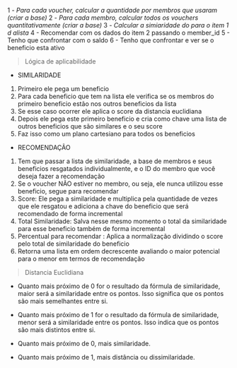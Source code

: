 1 - _Para cada voucher, calcular a quantidade por membros que usaram (criar a base)_
2 - _Para cada membro, calcular todos os vouchers quantitativamente (criar a base)_
3 - _Calcular a simiaridade do para o item 1 d alista_
4 - Recomendar com os dados do item 2 passando o member_id
5 - Tenho que confrontar com o saldo
6 - Tenho que confrontar e ver se o beneficio esta ativo

> Lógica de aplicabilidade

- SIMILARIDADE
1. Primeiro ele pega um beneficio
2. Para cada beneficio que tem na lista ele verifica se os membros do primeiro beneficio estão nos outros beneficios da lista
3. Se esse caso ocorrer ele aplica o score da distancia euclidiana
4. Depois ele pega este primeiro beneficio e cria como chave uma lista de outros beneficios que são similares e o seu score
5. Faz isso como um plano cartesiano para todos os beneficios

- RECOMENDAÇÃO 
1. Tem que passar a lista de similaridade, a base de membros e seus beneficios resgatados individualmente, e o ID do membro que você deseja fazer a recomendação
2. Se o voucher NÃO estiver no membro, ou seja, ele nunca utilizou esse beneficio, segue para recomendar
3. Score: Ele pega a similaridade e multiplica pela quantidade de vezes que ele resgatou e adiciona a chave do beneficio que será recomendado de forma incremental
4. Total Similaridade: Salva nesse mesmo momento o total da similaridade para esse beneficio também de forma incremental
5. Percentual para recomendar : Aplica a normalização dividindo o score pelo total de similaridade do beneficio
6. Retorna uma lista em ordem decrescente avaliando o maior potencial para o menor em termos de recomendação

> Distancia Euclidiana

- Quanto mais próximo de 0 for o resultado da fórmula de similaridade, maior será a similaridade entre os pontos. Isso significa que os pontos são mais semelhantes entre si.
- Quanto mais próximo de 1 for o resultado da fórmula de similaridade, menor será a similaridade entre os pontos. Isso indica que os pontos são mais distintos entre si.

- Quanto mais próximo de 0, mais similaridade.
- Quanto mais próximo de 1, mais distância ou dissimilaridade.






